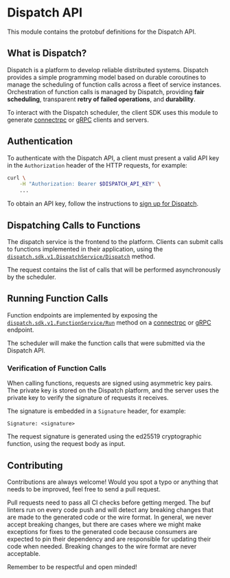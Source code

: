 # Dispatch API

This module contains the protobuf definitions for the Dispatch API.

[connectrpc]:   https://connectrpc.com/
[grpc]:         https://grpc.io/
[signup]:       https://docs.stealthrocket.cloud/dispatch/getting-started
[rpc-dispatch]: https://buf.build/stealthrocket/dispatch-sdk/docs/main:dispatch.sdk.v1#dispatch.sdk.v1.DispatchService.Dispatch
[rpc-function]: https://buf.build/stealthrocket/dispatch-sdk/docs/main:dispatch.sdk.v1#dispatch.sdk.v1.FunctionService.Run

## What is Dispatch?

Dispatch is a platform to develop reliable distributed systems. Dispatch
provides a simple programming model based on durable coroutines to manage the
scheduling of function calls across a fleet of service instances. Orchestration
of function calls is managed by Dispatch, providing **fair scheduling**,
transparent **retry of failed operations**, and **durability**.

To interact with the Dispatch scheduler, the client SDK uses this module to
generate [connectrpc][connectrpc] or [gRPC][grpc] clients and servers.

## Authentication

To authenticate with the Dispatch API, a client must present a valid API key
in the `Authorization` header of the HTTP requests, for example:

```sh
curl \
    -H "Authorization: Bearer $DISPATCH_API_KEY" \
    ...
```

To obtain an API key, follow the instructions to [sign up for Dispatch][signup].

## Dispatching Calls to Functions

The dispatch service is the frontend to the platform. Clients can submit calls
to functions implemented in their application, using the
[`dispatch.sdk.v1.DispatchService/Dispatch`][rpc-dispatch] method.

The request contains the list of calls that will be performed asynchronously by
the scheduler.

## Running Function Calls

Function endpoints are implemented by exposing the
[`dispatch.sdk.v1.FunctionService/Run`][rpc-function]
method on a [connectrpc][connectrpc] or [gRPC][grpc] endpoint.

The scheduler will make the function calls that were submitted via the Dispatch
API.

### Verification of Function Calls

When calling functions, requests are signed using asymmetric key pairs. The private
key is stored on the Dispatch platform, and the server uses the private key to
verify the signature of requests it receives.

The signature is embedded in a `Signature` header, for example:

    Signature: <signature>

The request signature is generated using the ed25519 cryptographic function,
using the request body as input.

## Contributing

Contributions are always welcome! Would you spot a typo or anything that needs
to be improved, feel free to send a pull request.

Pull requests need to pass all CI checks before getting merged. The buf linters
run on every code push and will detect any breaking changes that are made to the
generated code or the wire format. In general, we never accept breaking changes,
but there are cases where we might make exceptions for fixes to the generated
code because consumers are expected to pin their dependency and are responsible
for updating their code when needed. Breaking changes to the wire format are
never acceptable.

Remember to be respectful and open minded!
